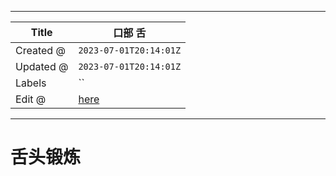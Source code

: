 -----

| Title     | 口部 舌                                           |
| --------- | ---------------------------------------------- |
| Created @ | `2023-07-01T20:14:01Z`                         |
| Updated @ | `2023-07-01T20:14:01Z`                         |
| Labels    | \`\`                                           |
| Edit @    | [here](https://github.com/junxnone/l/issues/7) |

-----

# 舌头锻炼
